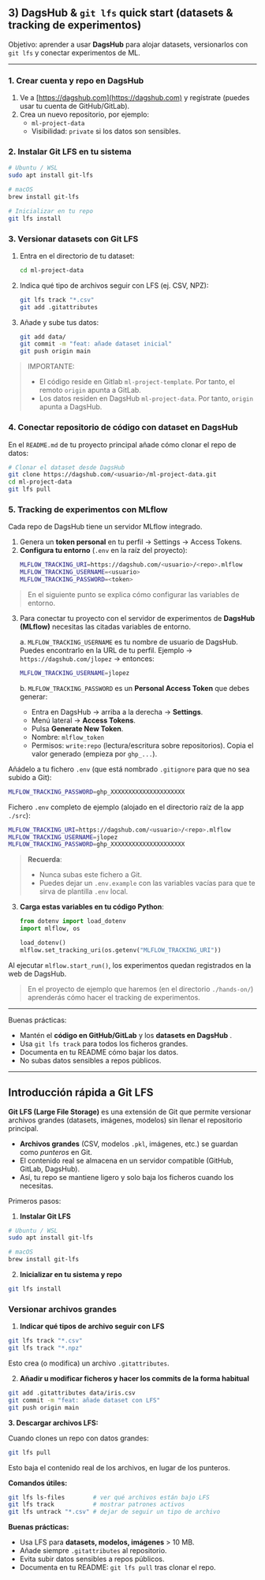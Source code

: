 ## 3) DagsHub & `git lfs` quick start (datasets & tracking de experimentos)

Objetivo: aprender a usar **DagsHub** para alojar datasets, versionarlos con `git lfs` y conectar experimentos de ML.

---

### 1. Crear cuenta y repo en DagsHub

1. Ve a [https://dagshub.com](https://dagshub.com) y regístrate (puedes usar tu cuenta de GitHub/GitLab).
2. Crea un nuevo repositorio, por ejemplo:
   - `ml-project-data`
   - Visibilidad: `private` si los datos son sensibles.

### 2. Instalar Git LFS en tu sistema

```bash
# Ubuntu / WSL
sudo apt install git-lfs

# macOS
brew install git-lfs

# Inicializar en tu repo
git lfs install
```

### 3. Versionar datasets con Git LFS

1. Entra en el directorio de tu dataset:
   ```bash
   cd ml-project-data
   ```
2. Indica qué tipo de archivos seguir con LFS (ej. CSV, NPZ):
   ```bash
   git lfs track "*.csv"
   git add .gitattributes
   ```
3. Añade y sube tus datos:
   ```bash
   git add data/
   git commit -m "feat: añade dataset inicial"
   git push origin main
   ```

> IMPORTANTE:
>
> * El código reside en Gitlab `ml-project-template`. Por tanto, el remoto `origin` apunta a GitLab.
> * Los datos residen en DagsHub `ml-project-data`. Por tanto, `origin` apunta a DagsHub.

### 4. Conectar repositorio de código con dataset en DagsHub

En el `README.md` de tu proyecto principal añade cómo clonar el repo de datos:

```bash
# Clonar el dataset desde DagsHub
git clone https://dagshub.com/<usuario>/ml-project-data.git
cd ml-project-data
git lfs pull
```

### 5. Tracking de experimentos con MLflow

Cada repo de DagsHub tiene un servidor MLflow integrado.

1. Genera un **token personal** en tu perfil → Settings → Access Tokens.
2. **Configura tu entorno** (`.env` en la raíz del proyecto):
   ```bash
   MLFLOW_TRACKING_URI=https://dagshub.com/<usuario>/<repo>.mlflow
   MLFLOW_TRACKING_USERNAME=<usuario>
   MLFLOW_TRACKING_PASSWORD=<token>
   ```

> En el siguiente punto se explica cómo configurar las variables de entorno.

3. Para conectar tu proyecto con el servidor de experimentos de **DagsHub (MLflow)** necesitas las citadas variables de entorno.

   a. `MLFLOW_TRACKING_USERNAME` es tu nombre de usuario de DagsHub. Puedes encontrarlo en la URL de tu perfil. Ejemplo → `https://dagshub.com/jlopez` → entonces:

   ```bash
   MLFLOW_TRACKING_USERNAME=jlopez
   ```

   b. `MLFLOW_TRACKING_PASSWORD` es un **Personal Access Token** que debes generar:

   - Entra en DagsHub → arriba a la derecha → **Settings**.
   - Menú lateral → **Access Tokens**.
   - Pulsa **Generate New Token**.

   * Nombre: `mlflow_token`
   * Permisos: `write:repo` (lectura/escritura sobre repositorios). Copia el valor generado (empieza por `ghp_...`).

Añádelo a tu fichero `.env` (que está nombrado `.gitignore` para que no sea subido a Git):

```bash
MLFLOW_TRACKING_PASSWORD=ghp_XXXXXXXXXXXXXXXXXXXXX
```

Fichero `.env` completo de ejemplo (alojado en el directorio raíz de la app `./src`):

```bash
MLFLOW_TRACKING_URI=https://dagshub.com/<usuario>/<repo>.mlflow
MLFLOW_TRACKING_USERNAME=jlopez
MLFLOW_TRACKING_PASSWORD=ghp_XXXXXXXXXXXXXXXXXXXXX
```

> **Recuerda**:
>
> * Nunca subas este fichero a Git.
> * Puedes dejar un `.env.example` con las variables vacías para que te sirva de plantilla `.env` local.

3. **Carga estas variables en tu código Python**:
   ```python
   from dotenv import load_dotenv
   import mlflow, os

   load_dotenv()
   mlflow.set_tracking_uri(os.getenv("MLFLOW_TRACKING_URI"))
   ```

Al ejecutar `mlflow.start_run()`, los experimentos quedan registrados en la web de DagsHub.

> En el proyecto de ejemplo que haremos (en el directorio `./hands-on/`) aprenderás cómo hacer el tracking de experimentos.

---

Buenas prácticas:

* Mantén el **código en GitHub/GitLab** y los  **datasets en DagsHub** .
* Usa `git lfs track` para todos los ficheros grandes.
* Documenta en tu README cómo bajar los datos.
* No subas datos sensibles a repos públicos.

---

## Introducción rápida a Git LFS

**Git LFS (Large File Storage)** es una extensión de Git que permite versionar archivos grandes (datasets, imágenes, modelos) sin llenar el repositorio principal.

- **Archivos grandes** (CSV, modelos `.pkl`, imágenes, etc.) se guardan como *punteros* en Git.
- El contenido real se almacena en un servidor compatible (GitHub, GitLab, DagsHub).
- Así, tu repo se mantiene ligero y solo baja los ficheros cuando los necesitas.

Primeros pasos:

1. **Instalar Git LFS**

```bash
# Ubuntu / WSL
sudo apt install git-lfs

# macOS
brew install git-lfs
```

2. **Inicializar en tu sistema y repo**

```bash
git lfs install
```

### Versionar archivos grandes

1. **Indicar qué tipos de archivo seguir con LFS**

```bash
git lfs track "*.csv"
git lfs track "*.npz"
```

Esto crea (o modifica) un archivo `.gitattributes`.

2. **Añadir u modificar ficheros y hacer los commits de la forma habitual**

```bash
git add .gitattributes data/iris.csv
git commit -m "feat: añade dataset con LFS"
git push origin main
```

 **3. Descargar archivos LFS:**

Cuando clones un repo con datos grandes:

```bash
git lfs pull
```

Esto baja el contenido real de los archivos, en lugar de los punteros.

**Comandos útiles:**

```bash
git lfs ls-files        # ver qué archivos están bajo LFS
git lfs track           # mostrar patrones activos
git lfs untrack "*.csv" # dejar de seguir un tipo de archivo
```

**Buenas prácticas:**

* Usa LFS para **datasets, modelos, imágenes** > 10 MB.
* Añade siempre `.gitattributes` al repositorio.
* Evita subir datos sensibles a repos públicos.
* Documenta en tu README: `git lfs pull` tras clonar el repo.
